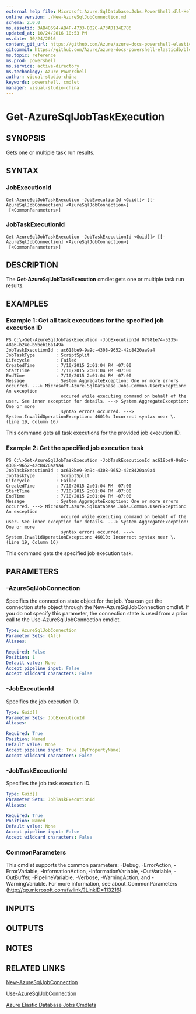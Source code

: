 ```yaml
---
external help file: Microsoft.Azure.SqlDatabase.Jobs.PowerShell.dll-Help.xml
online version: ./New-AzureSqlJobConnection.md
schema: 2.0.0
ms.assetid: 3AB48694-AB4F-4733-802C-A73AD134E786
updated_at: 10/24/2016 10:53 PM
ms.date: 10/24/2016
content_git_url: https://github.com/Azure/azure-docs-powershell-elasticdb/blob/master/ElasticDB/ElasticDatabaseJobs/v0.8.33/Get-AzureSqlJobTaskExecution.md
gitcommit: https://github.com/Azure/azure-docs-powershell-elasticdb/blob/21fb425e1aa4eed4def521cf4515fe66d60846c7/ElasticDB/ElasticDatabaseJobs/v0.8.33/Get-AzureSqlJobTaskExecution.md
ms.topic: reference
ms.prod: powershell
ms.service: active-directory
ms.technology: Azure Powershell
author: visual-studio-china
keywords: powershell, cmdlet
manager: visual-studio-china
---
```


# Get-AzureSqlJobTaskExecution

## SYNOPSIS
Gets one or multiple task run results.

## SYNTAX

### JobExecutionId
```
Get-AzureSqlJobTaskExecution -JobExecutionId <Guid[]> [[-AzureSqlJobConnection] <AzureSqlJobConnection>]
 [<CommonParameters>]
```

### JobTaskExecutionId
```
Get-AzureSqlJobTaskExecution -JobTaskExecutionId <Guid[]> [[-AzureSqlJobConnection] <AzureSqlJobConnection>]
 [<CommonParameters>]
```

## DESCRIPTION
The **Get-AzureSqlJobTaskExecution** cmdlet gets one or multiple task run results.

## EXAMPLES

### Example 1: Get all task executions for the specified job execution ID
```
PS C:\>Get-AzureSqlJobTaskExecution -JobExecutionId 07981e74-5235-48a6-b24e-b5beb16a149a
JobTaskExecutionId : ac618be9-9a9c-4308-9652-42c8420aa9a4
JobTaskType        : ScriptSplit
Lifecycle          : Failed
CreatedTime        : 7/10/2015 2:01:04 PM -07:00
StartTime          : 7/10/2015 2:01:04 PM -07:00
EndTime            : 7/10/2015 2:01:04 PM -07:00
Message            : System.AggregateException: One or more errors occurred. ---> Microsoft.Azure.SqlDatabase.Jobs.Common.UserException: An exception 
                     occured while executing command on behalf of the user. See inner exception for details. ---> System.AggregateException: One or more 
                     syntax errors occurred. ---> System.InvalidOperationException: 46010: Incorrect syntax near \. (Line 19, Column 16)
```

This command gets all task executions for the provided job execution ID.

### Example 2: Get the specified job execution task
```
PS C:\>Get-AzureSqlJobTaskExecution -JobTaskExecutionId ac618be9-9a9c-4308-9652-42c8420aa9a4
JobTaskExecutionId : ac618be9-9a9c-4308-9652-42c8420aa9a4
JobTaskType        : ScriptSplit
Lifecycle          : Failed
CreatedTime        : 7/10/2015 2:01:04 PM -07:00
StartTime          : 7/10/2015 2:01:04 PM -07:00
EndTime            : 7/10/2015 2:01:04 PM -07:00
Message            : System.AggregateException: One or more errors occurred. ---> Microsoft.Azure.SqlDatabase.Jobs.Common.UserException: An exception 
                     occured while executing command on behalf of the user. See inner exception for details. ---> System.AggregateException: One or more 
                     syntax errors occurred. ---> System.InvalidOperationException: 46010: Incorrect syntax near \. (Line 19, Column 16)
```

This command gets the specified job execution task.

## PARAMETERS

### -AzureSqlJobConnection
Specifies the connection state object for the job.
You can get the connection state object through the New-AzureSqlJobConnection cmdlet.
If you do not specify this parameter, the connection state is used from a prior call to the Use-AzureSqlJobConnection cmdlet.

```yaml
Type: AzureSqlJobConnection
Parameter Sets: (All)
Aliases: 

Required: False
Position: 1
Default value: None
Accept pipeline input: False
Accept wildcard characters: False
```

### -JobExecutionId
Specifies the job execution ID.

```yaml
Type: Guid[]
Parameter Sets: JobExecutionId
Aliases: 

Required: True
Position: Named
Default value: None
Accept pipeline input: True (ByPropertyName)
Accept wildcard characters: False
```

### -JobTaskExecutionId
Specifies the job task execution ID.

```yaml
Type: Guid[]
Parameter Sets: JobTaskExecutionId
Aliases: 

Required: True
Position: Named
Default value: None
Accept pipeline input: False
Accept wildcard characters: False
```

### CommonParameters
This cmdlet supports the common parameters: -Debug, -ErrorAction, -ErrorVariable, -InformationAction, -InformationVariable, -OutVariable, -OutBuffer, -PipelineVariable, -Verbose, -WarningAction, and -WarningVariable. For more information, see about_CommonParameters (http://go.microsoft.com/fwlink/?LinkID=113216).

## INPUTS

## OUTPUTS

## NOTES

## RELATED LINKS

[New-AzureSqlJobConnection](./New-AzureSqlJobConnection.md)

[Use-AzureSqlJobConnection](./Use-AzureSqlJobConnection.md)

[Azure Elastic Database Jobs Cmdlets](./ElasticDatabaseJobs.md)


